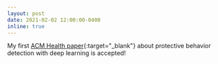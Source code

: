 ```yaml
---
layout: post
date: 2021-02-02 12:00:00-0400
inline: true
---
```


My first [ACM Health paper](https://wangchongyang.ai/publications/){:target="\_blank"} about protective behavior detection with deep learning is accepted!
